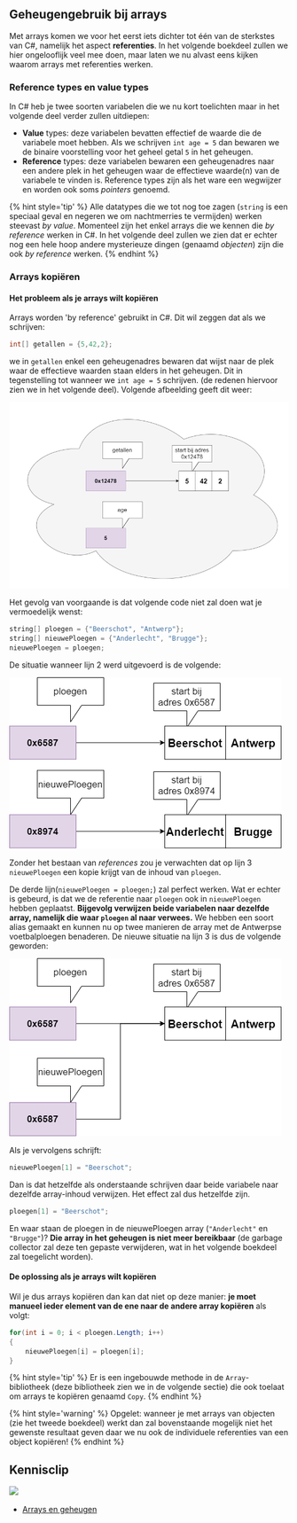 ## Geheugengebruik bij arrays

Met arrays komen we voor het eerst iets dichter tot één van de sterkstes van C#, namelijk het aspect **referenties**. In het volgende boekdeel zullen we hier ongelooflijk veel mee doen, maar laten we nu alvast eens kijken waarom arrays met referenties werken.

### Reference types en value types

In C# heb je twee soorten variabelen die we nu kort toelichten maar in het volgende deel verder zullen uitdiepen:

* **Value** types: deze variabelen bevatten effectief de waarde die de variabele moet hebben. Als we schrijven ``int age = 5`` dan bewaren we de binaire voorstelling voor het geheel getal ``5`` in het geheugen. 
* **Reference** types: deze variabelen bewaren een geheugenadres naar een andere plek in het geheugen waar de effectieve waarde(n) van de variabele te vinden is. Reference types zijn als het ware een wegwijzer en worden ook soms *pointers* genoemd.

{% hint style='tip' %}
Alle datatypes die we tot nog toe zagen (``string`` is een speciaal geval en negeren we om nachtmerries te vermijden) werken steevast *by value*. Momenteel zijn het enkel arrays die we kennen die *by reference* werken in C#. In het volgende deel zullen we zien dat er echter nog een hele hoop andere mysterieuze dingen (genaamd *objecten*) zijn die ook *by reference* werken.
{% endhint %}

<!---{pagebreak} --->

### Arrays kopiëren

#### Het probleem als je arrays wilt kopiëren
Arrays worden 'by reference' gebruikt in C#. Dit wil zeggen dat als we schrijven:
```java
int[] getallen = {5,42,2};
```

we in ``getallen`` enkel een geheugenadres bewaren dat wijst naar de plek waar de effectieve waarden staan elders in het geheugen. Dit in tegenstelling tot wanneer we ``int age = 5`` schrijven. (de redenen hiervoor zien we in het volgende deel). Volgende afbeelding geeft dit weer:

<!--- {width:80%} --->
![De wolk stelt het werkgeheugen voor. De geheugenadressen zijn willekeurig](../assets/5_arrays/geheugen.png)


Het gevolg van voorgaande is dat volgende code niet zal doen wat je vermoedelijk wenst:

```java
string[] ploegen = {"Beerschot", "Antwerp"};
string[] nieuwePloegen = {"Anderlecht", "Brugge"};
nieuwePloegen = ploegen;
```

<!---{pagebreak} --->

De situatie wanneer lijn 2 werd uitgevoerd is de volgende:
<!--- {width:60%} --->
![Beerschot is de ploeg van't stad ;)](../assets/5_arrays/refbeervoor.png)

Zonder het bestaan van *references* zou je verwachten dat op lijn 3 ``nieuwePloegen`` een kopie krijgt van de inhoud van ``ploegen``. 

De derde lijn(``nieuwePloegen = ploegen;``) zal perfect werken. Wat er echter is gebeurd, is dat we de referentie naar ``ploegen`` ook in ``nieuwePloegen`` hebben geplaatst. **Bijgevolg verwijzen beide variabelen naar dezelfde array, namelijk die waar ``ploegen`` al naar verwees.** We hebben een soort alias gemaakt en kunnen nu op twee manieren de array met de Antwerpse voetbalploegen benaderen. De nieuwe situatie na lijn 3 is dus de volgende geworden:

<!--- {width:60%} --->
![Beerschot is de ploeg van't stad ;)](../assets/5_arrays/refbeer.png)

<!---{pagebreak} --->

Als je vervolgens schrijft:

```java
nieuwePloegen[1] = "Beerschot";
```

Dan is dat hetzelfde als onderstaande schrijven daar beide variabele naar dezelfde array-inhoud verwijzen. Het effect zal dus hetzelfde zijn.

```java
ploegen[1] = "Beerschot";
```

En waar staan de ploegen in de nieuwePloegen array (``"Anderlecht"`` en ``"Brugge"``)? **Die array in het geheugen is niet meer bereikbaar** (de garbage collector zal deze ten gepaste verwijderen, wat in het volgende boekdeel zal toegelicht worden).

#### De oplossing als je arrays wilt kopiëren

Wil je dus arrays kopiëren dan kan dat niet op deze manier: **je moet manueel ieder element van de ene naar de andere array kopiëren** als volgt:

```java
for(int i = 0; i < ploegen.Length; i++)
{
    nieuwePloegen[i] = ploegen[i];
}
```

{% hint style='tip' %}
Er is een ingebouwde methode in de ``Array``-bibliotheek (deze bibliotheek zien we in de volgende sectie) die ook toelaat om arrays te kopiëren genaamd ``Copy``. 
{% endhint %}

{% hint style='warning' %}
Opgelet: wanneer je met arrays van objecten (zie het tweede boekdeel) werkt dan zal bovenstaande mogelijk niet het gewenste resultaat geven daar we nu ook de individuele referenties van een object kopiëren!
{% endhint %}

<!---NOBOOKSTART--->
## Kennisclip
![](../assets/infoclip.png)
* [Arrays en geheugen](https://ap.cloud.panopto.eu/Panopto/Pages/Viewer.aspx?id=1a57ab27-bb21-4bd8-8b37-ac4f00d3cf97)

<!---NOBOOKEND--->
